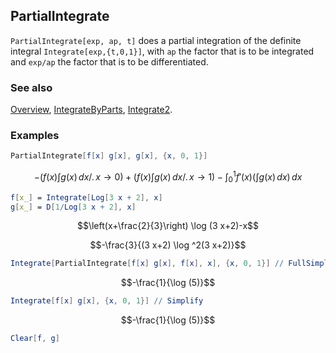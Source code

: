 ## PartialIntegrate

`PartialIntegrate[exp, ap, t]` does a partial integration of the definite integral `Integrate[exp,{t,0,1}]`, with `ap` the factor that is to be integrated and `exp/ap` the factor that is to be differentiated.

### See also

[Overview](Extra/FeynCalc.md), [IntegrateByParts](IntegrateByParts.md), [Integrate2](Integrate2.md).

### Examples

```mathematica
PartialIntegrate[f[x] g[x], g[x], {x, 0, 1}]
```

$$-(f(x) \int g(x) \, dx\text{/.}\, x\to 0)+(f(x) \int g(x) \, dx\text{/.}\, x\to 1)-\int_0^1 f'(x) (\int g(x) \, dx) \, dx$$

```mathematica
f[x_] = Integrate[Log[3 x + 2], x]
g[x_] = D[1/Log[3 x + 2], x]
```

$$\left(x+\frac{2}{3}\right) \log (3 x+2)-x$$

$$-\frac{3}{(3 x+2) \log ^2(3 x+2)}$$

```mathematica
Integrate[PartialIntegrate[f[x] g[x], f[x], x], {x, 0, 1}] // FullSimplify
```

$$-\frac{1}{\log (5)}$$

```mathematica
Integrate[f[x] g[x], {x, 0, 1}] // Simplify
```

$$-\frac{1}{\log (5)}$$

```mathematica
Clear[f, g]
```
